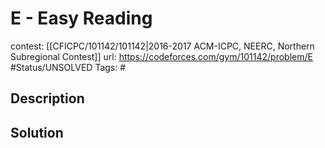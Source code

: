 # E - Easy Reading

contest: [[CFICPC/101142/101142|2016-2017 ACM-ICPC, NEERC, Northern Subregional Contest]]
url: https://codeforces.com/gym/101142/problem/E
#Status/UNSOLVED
Tags: #

## Description

## Solution


